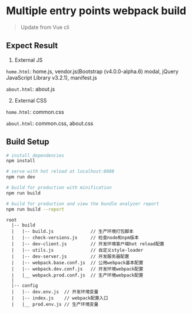 # Multiple entry points webpack build

> Update from Vue cli

## Expect Result

1. External JS

  `home.html`: home.js, vendor.js(Bootstrap (v4.0.0-alpha.6) modal, jQuery JavaScript Library v3.2.1), manifest.js

  `about.html`: about.js

2. External CSS

  `home.html`: common.css

  `about.html`: common.css, about.css

## Build Setup

``` bash
# install dependencies
npm install

# serve with hot reload at localhost:8080
npm run dev

# build for production with minification
npm run build

# build for production and view the bundle analyzer report
npm run build --report
```

```
root
  |-- build
  |   |-- build.js              // 生产环境打包脚本
  |   |-- check-versions.js     // 检查node和npm版本
  |   |-- dev-client.js         // 开发环境客户端hot reload配置
  |   |-- utils.js              // 自定义style-loader
  |   |-- dev-server.js         // 开发服务器配置
  |   |-- webpack.base.conf.js  // 公用webpack基本配置
  |   |-- webpack.dev.conf.js   // 开发环境webpack配置
  |   |__ webpack.prod.conf.js  // 生产环境webpack配置
  |
  |-- config
  |   |-- dev.env.js  // 开发环境变量
  |   |-- index.js    // webpack配置入口
  |   |__ prod.env.js // 生产环境变量
```
